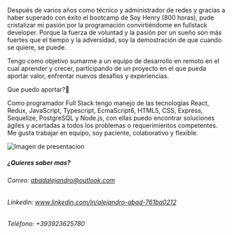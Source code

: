 Después de varios años como técnico y administrador de redes y gracias a haber superado 
con éxito el bootcamp de Soy Henry (800 horas),
pude cristalizar mi pasión por la programación convirtiéndome en fullstack developer.
Porque la fuerza de voluntad y la pasión por un sueño son más fuertes que el tiempo y la adversidad,
soy la demostración de que cuando se quiere, se puede.

Tengo como objetivo sumarme a un equipo de desarrollo en remoto en el cual aprender y crecer, participando de un proyecto en el que pueda aportar valor, enfrentar nuevos desafíos y experiencias.

Que puedo aportar?🎯

Como programador Full Stack tengo manejo de las tecnologías React, Redux, JavaScript, Typescript, EcmaScript6, HTML5, CSS, Express, Sequelize, PostgreSQL y Node.js, con ellas puedo encontrar soluciones ágiles y acertadas a todos los problemas o requerimientos competentes. Me gusta trabajar en equipo, soy paciente, colaborativo y flexible.

![Imagen de presentacion]()


##### ¿Quieres saber mas?
###### Correo: abadalejandro@outlook.com
###### Linkedin: www.linkedin.com/in/alejandro-abad-761ba0212
###### Teléfono: +393923625780
